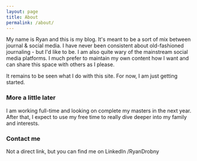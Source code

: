 ```yaml
---
layout: page
title: About
permalink: /about/
---
```


My name is Ryan and this is my blog. It's meant to be a sort of mix between journal & social media. I have never been consistent about old-fashioned journaling - but I'd like to be. I am also quite wary of the mainstream social media platforms. I much prefer to maintain my own content how I want and can share this space with others as I please. 

It remains to be seen what I do with this site. For now, I am just getting started. 

### More a little later

I am working full-time and looking on complete my masters in the next year. After that, I expect to use my free time to really dive deeper into my family and interests. 

### Contact me

Not a direct link, but you can find me on LinkedIn /RyanDrobny
